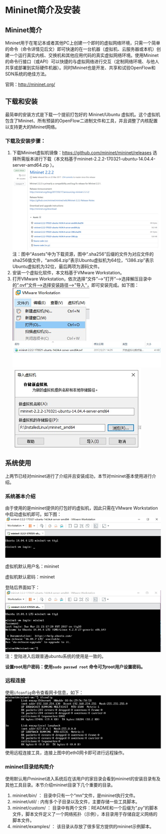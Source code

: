 # Mininet简介及安装
## Mininet简介
Mininet用于在笔记本或者其他PC上创建一个即时的虚拟网络环境，只需一个简单的命令（命令详情见后文）即可快速的在一台机器（虚拟机、云服务器或本机）创建一个运行真实内核、交换机和其他应用代码的真实虚拟网络环境。使用Mininet的命令行接口（或API）可以快捷的与虚拟网络进行交互（定制网络环境、与他人共享或部署到实际硬件机器）。同时Mininet也是开发、共享和试验OpenFlow和SDN系统的绝佳方法。

官网：http://mininet.org/
## 下载和安装
最简单的安装方式是下载一个提前打包好的 Mininet/Ubuntu 虚拟机。这个虚拟机包含了Mininet、所有预装的OpenFlow二进制文件和工具，并且调整了内核配置以支持更大的Mininet网络。
### 下载及安装步骤：
1. 下载Mininet虚拟机镜像：https://github.com/mininet/mininet/releases 选择所需版本进行下载（本文档基于mininet-2.2.2-170321-ubuntu-14.04.4-server-amd64.zip
）。
![mininet-01-01.jpg](../IMG/mininet/mininet-01-01.jpg)
注：图中“Assets”中为下载资源，图中“.sha256”后缀的文件为对应文件的sha256值文件，“amd64.zip”表示Ubuntu虚拟机为64位，“i386.zip”表示Ubuntu虚拟机为32位，最后两项为源码文件。
2. 安装一个虚拟化软件，本文档基于VMware Workstation。
3. 打开VMware Workstation，依次选择“文件”-->“打开”-->选择解压目录中的“.ovf”文件-->选择安装路径-->"导入"，即可安装完成。如下图：
![mininet-01-02.jpg](../IMG/mininet/mininet-01-02.jpg)
![mininet-01-03.jpg](../IMG/mininet/mininet-01-03.jpg)
![mininet-01-04.jpg](../IMG/mininet/mininet-01-04.jpg)
## 系统使用
上两节已经对mininet进行了介绍并且安装成功，本节对mininet基本使用进行介绍。
### 系统基本介绍
由于使用的是mininet提供的打包好的虚拟机，因此只需在VMware Workstation中启动虚拟机即可。如下图：
![mininet-01-05.jpg](../IMG/mininet/mininet-01-05.jpg)

虚拟机默认用户名：mininet

虚拟机默认密码：mininet

登陆后界面如下：
![mininet-01-06.jpg](../IMG/mininet/mininet-01-06.jpg)
注：登陆进入后跟普通ubuntu系统的使用是一致的。

**设置root用户密码：使用`sudo passwd root` 命令可为root用户设置密码。**
### 远程连接
使用`ifconfig`命令查看网卡信息，如下：
![mininet-01-07.jpg](../IMG/mininet/mininet-01-07.jpg)
使用远程连接工具，连接上图中的eth0网卡即可进行远程操作。
### mininet目录结构简介
使用默认用户mininet进入系统后在该用户的家目录会看到mininet的安装目录有及其他工具目录。本节介绍mininet目录下几个重要的目录。
1. mininet/bin/ ： 目录中只有一个“mn”文件，是mininet执行文件。
2. mininet/util/ : 内有多个子目录以及文件，主要存储一些工具脚本。
3. mininet/custom/ ： 目录中有两个文件：README和一个后缀为“.py”的脚本文件，脚本文件定义了一个网络拓扑（示例），本目录用于存储自定义网络的脚本文件。
4. mininet/examples/ ： 该目录从存放了很多官方提供的mininet示例脚本。



